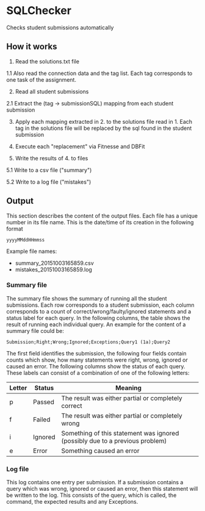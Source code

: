 # SQLChecker

Checks student submissions automatically

## How it works

1. Read the solutions.txt file

  1.1 Also read the connection data and the tag list. Each tag corresponds to one task of the assignment.

2. Read all student submissions

  2.1 Extract the (tag -> submissionSQL) mapping from each student submission

3. Apply each mapping extracted in 2. to the solutions file read in 1. Each tag in the solutions file will 
be replaced by the sql found in the student submission

4. Execute each "replacement" via Fitnesse and DBFit

5. Write the results of 4. to files

  5.1 Write to a csv file ("summary")
  
  5.2 Write to a log file ("mistakes")

## Output

This section describes the content of the output files. Each file has a unique number in its file name. This is
the date/time of its creation in the following format 

```
yyyyMMddHHmmss
```

Example file names:

* summary_20151003165859.csv
* mistakes_20151003165859.log

### Summary file

The summary file shows the summary of running all the student submissions. Each row corresponds to a student submission, each
column corresponds to a count of correct/wrong/faulty/ignored statements and a status label for each query.
In the following columns, the table shows the result of running each individual query. An example for the content
of a summary file could be:
```
Submission;Right;Wrong;Ignored;Exceptions;Query1 (1a);Query2
```
The first field identifies the submission, the following four fields contain counts which show, how many statements 
were right, wrong, ignored or caused an error.
The following columns show the status of each query. These labels can consist of a combination of one of the
following letters:

| Letter| Status | Meaning |
| ------------- | ------------- | ------------- |
| p | Passed | The result was either partial or completely correct |
| f | Failed | The result was either partial or completely wrong |
| i | Ignored | Something of this statement was ignored (possibly due to a previous problem) |
| e | Error | Something caused an error |

### Log file
This log contains one entry per submission. If a submission contains a query which was wrong, ignored or caused an error, 
then this statement will be written to the log. This consists of the query, which is called, the command, the
expected results and any Exceptions.


